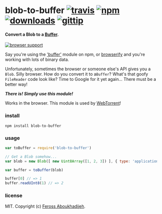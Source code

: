 # blob-to-buffer [![travis](https://img.shields.io/travis/feross/blob-to-buffer.svg)](https://travis-ci.org/feross/blob-to-buffer) [![npm](https://img.shields.io/npm/v/blob-to-buffer.svg)](https://npmjs.org/package/blob-to-buffer) [![downloads](https://img.shields.io/npm/dm/blob-to-buffer.svg)](https://npmjs.org/package/blob-to-buffer) [![gittip](https://img.shields.io/gittip/feross.svg)](https://www.gittip.com/feross/)

#### Convert a Blob to a [Buffer](https://github.com/feross/buffer).

[![browser support](https://ci.testling.com/feross/blob-to-buffer.png)](https://ci.testling.com/feross/blob-to-buffer)

Say you're using the ['buffer'](https://github.com/feross/buffer) module on npm, or
[browserify](http://browserify.org/) and you're working with lots of binary data.

Unfortunately, sometimes the browser or someone else's API gives you a `Blob`. Silly
browser. How do you convert it to a`Buffer`? What's that goofy `FileReader` code look
like? Time to Google for it yet again... There must be a better way!

***There is! Simply use this module!***

Works in the browser. This module is used by [WebTorrent](http://webtorrent.io)!

### install

```
npm install blob-to-buffer
```

### usage

```js
var toBuffer = require('blob-to-buffer')

// Get a Blob somehow...
var blob = new Blob([ new Uint8Array([1, 2, 3]) ], { type: 'application/octet-binary' })

var buffer = toBuffer(blob)

buffer[0] // => 1
buffer.readUInt8(1) // => 2
```

### license

MIT. Copyright (c) [Feross Aboukhadijeh](http://feross.org).
